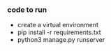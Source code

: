 


### code to run
- create a virtual environment
- pip install -r requirements.txt
- python3 manage.py runserver